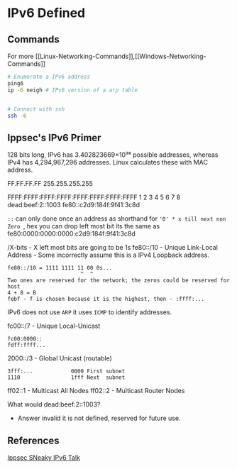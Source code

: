 
# IPv6 Defined

## Commands
For more [[Linux-Networking-Commands]],[[Windows-Networking-Commands]]
```bash
# Enumerate a IPv6 address
ping6
ip -6 neigh # IPv6 version of a arp table


# Connect with ssh
ssh -6
```

## Ippsec's IPv6 Primer

128 bits long, IPv6 has 3.402823669×10³⁸ possible addresses, whereas IPv4 has 4,294,967,296 addresses. Linux calculates these with MAC address.

FF.FF.FF.FF
255.255.255.255

FFFF:FFFF:FFFF:FFFF:FFFF:FFFF:FFFF:FFFF
1	  	2		3		4		5		6		7		8
dead:beef:2::1003
fe80::c2d9:184f:9f41:3c8d

`::` can only done once an address as shorthand for `'0' * x till next non Zero `, hex you can drop left most bit its the same as
fe80:0000:0000:0000:c2d9:184f:9f41:3c8d

/X-bits - X left most bits are going to be 1s
fe80::/10 - Unique Link-Local Address - 
Some incorrectly assume this is a IPv4 Loopback address. 
```							
fe80::/10 = 1111 1111 11 00 0s...
					   ^  ^
Two ones are reserved for the network; the zeros could be reserved for host
4 + 8 = B
febf - f is chosen because it is the highest, then - :ffff:...
```

IPv6 does not use `ARP` it uses `ICMP` to identify addresses.

fc00::/7 - Unique Local-Unicast 
```
fc00:0000::
fdff:ffff...
```

2000::/3 - Global Unicast (routable)
```
3fff:...			0000 First subnet
1110				1fff Next  subnet
```

ff02::1 - Multicast All Nodes 
ff02::2 - Multicast Router Nodes

What would dead:beef:2::1003?
- Answer invalid it is not defined, reserved for future use.

## References
[Ippsec SNeaky IPv6 Talk](https://www.youtube.com/watch?v=1UGxjqTnuyo)
